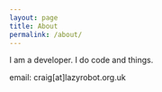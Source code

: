 ```yaml
---
layout: page
title: About
permalink: /about/
---
```


I am a developer. I do code and things.

email: craig[at]lazyrobot.org.uk
